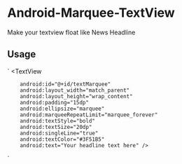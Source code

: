 # Android-Marquee-TextView
Make your textview float like News Headline

## Usage

`
<TextView

        android:id="@+id/textMarquee"
        android:layout_width="match_parent"
        android:layout_height="wrap_content"
        android:padding="15dp"
        android:ellipsize="marquee"
        android:marqueeRepeatLimit="marquee_forever"
        android:textStyle="bold"
        android:textSize="20dp"
        android:singleLine="true"
        android:textColor="#3F51B5"
        android:text="Your headline text here" />
`

